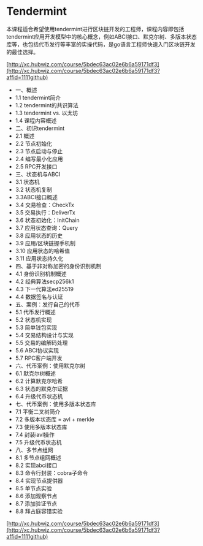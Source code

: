 # Tendermint
本课程适合希望使用tendermint进行区块链开发的工程师，课程内容即包括tendermint应用开发模型中的核心概念，例如ABCI接口、默克尔树、多版本状态库等，也包括代币发行等丰富的实操代码，是go语言工程师快速入门区块链开发的最佳选择。

[http://xc.hubwiz.com/course/5bdec63ac02e6b6a59171df3](http://xc.hubwiz.com/course/5bdec63ac02e6b6a59171df3?affid=1111github)

* 一、概述
* 1.1 tendermint简介
* 1.2 tendermint的共识算法
* 1.3 tendermint vs. 以太坊
* 1.4 课程内容概述
* 二、初识tendermint
* 2.1 概述
* 2.2 节点初始化
* 2.3 节点启动与停止
* 2.4 编写最小化应用
* 2.5 RPC开发接口
* 三、状态机与ABCI
* 3.1 状态机
* 3.2 状态机复制
* 3.3ABCI接口概述
* 3.4 交易检查：CheckTx
* 3.5 交易执行：DeliverTx
* 3.6 状态初始化：InitChain
* 3.7 应用状态查询：Query
* 3.8 应用状态的历史
* 3.9 应用/区块链握手机制
* 3.10 应用状态的哈希值
* 3.11 应用状态持久化
* 四、基于非对称加密的身份识别机制
* 4.1 身份识别机制概述
* 4.2 经典算法secp256k1
* 4.3 下一代算法ed25519
* 4.4 数据签名与认证
* 五、案例：发行自己的代币
* 5.1 代币发行概述
* 5.2 状态机实现
* 5.3 简单钱包实现
* 5.4 交易结构设计与实现
* 5.5 交易的编解码处理
* 5.6 ABCI协议实现
* 5.7 RPC客户端开发
* 六、代币案例：使用默克尔树
* 6.1 默克尔树概述
* 6.2 计算默克尔哈希
* 6.3 状态的默克尔证据
* 6.4 升级代币状态机
* 七、代币案例：使用多版本状态库
* 7.1 平衡二叉树简介
* 7.2 多版本状态库 = avl + merkle
* 7.3 使用多版本状态库
* 7.4 封装iavl操作
* 7.5 升级代币状态机
* 八、多节点组网
* 8.1 多节点组网概述
* 8.2 实现abci接口
* 8.3 命令行封装：cobra子命令
* 8.4 实现节点提供器
* 8.5 单节点实验
* 8.6 添加观察节点
* 8.7 添加验证节点
* 8.8 拜占庭容错实验

 [http://xc.hubwiz.com/course/5bdec63ac02e6b6a59171df3](http://xc.hubwiz.com/course/5bdec63ac02e6b6a59171df3?affid=1111github)
